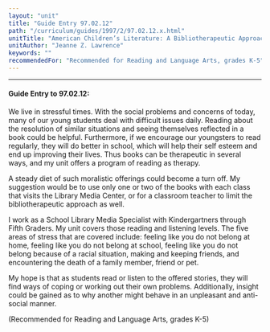 ```yaml
---
layout: "unit"
title: "Guide Entry 97.02.12"
path: "/curriculum/guides/1997/2/97.02.12.x.html"
unitTitle: "American Children’s Literature: A Bibliotherapeutic Approach"
unitAuthor: "Jeanne Z. Lawrence"
keywords: ""
recommendedFor: "Recommended for Reading and Language Arts, grades K-5"
---
```

<body>
<hr/>
 <h4>
  Guide Entry to 97.02.12:
 </h4>
 We live in stressful times. With the social problems and concerns of today, many of our young students deal with difficult issues daily. Reading about the resolution of similar situations and seeing themselves reflected in a book could be helpful. Furthermore, if we encourage our youngsters to read regularly, they will do better in school, which will help their self esteem and end up improving their lives. Thus books can be therapeutic in several ways, and my unit offers a program of reading as therapy.
 <p>
  A steady diet of such moralistic offerings could become a turn off. My suggestion would be to use only one or two of the books with each class that visits the Library Media Center, or for a classroom teacher to limit the bibliotherapeutic approach as well.
 </p>
 <p>
  I work as a School Library Media Specialist with Kindergartners through Fifth Graders. My unit covers those reading and listening levels. The five areas of stress that are covered include: feeling like you do not belong at home, feeling like you do not belong at school, feeling like you do not belong because of a racial situation, making and keeping friends, and encountering the death of a family member, friend or pet.
 </p>
 <p>
  My hope is that as students read or listen to the offered stories, they will find ways of coping or working out their own problems. Additionally, insight could be gained as to why another might behave in an unpleasant and anti-social manner.
 </p>
 <p>
  (Recommended for Reading and Language Arts, grades K-5)
 </p>

</body>